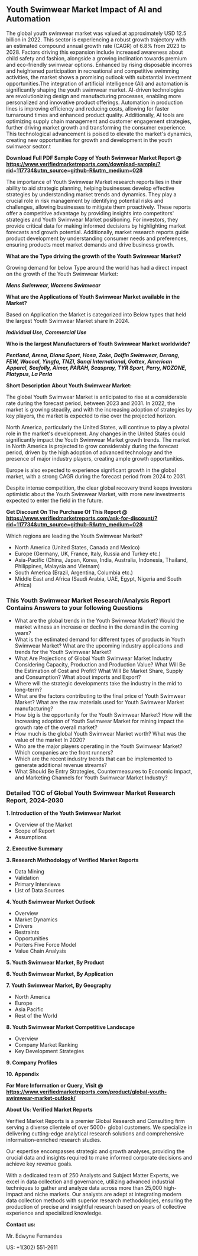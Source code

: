 <h2>Youth Swimwear Market Impact of AI and Automation</h2>The global youth swimwear market was valued at approximately USD 12.5 billion in 2022. This sector is experiencing a robust growth trajectory with an estimated compound annual growth rate (CAGR) of 6.8% from 2023 to 2028. Factors driving this expansion include increased awareness about child safety and fashion, alongside a growing inclination towards premium and eco-friendly swimwear options. Enhanced by rising disposable incomes and heightened participation in recreational and competitive swimming activities, the market shows a promising outlook with substantial investment opportunities.The integration of artificial intelligence (AI) and automation is significantly shaping the youth swimwear market. AI-driven technologies are revolutionizing design and manufacturing processes, enabling more personalized and innovative product offerings. Automation in production lines is improving efficiency and reducing costs, allowing for faster turnaround times and enhanced product quality. Additionally, AI tools are optimizing supply chain management and customer engagement strategies, further driving market growth and transforming the consumer experience. This technological advancement is poised to elevate the market's dynamics, creating new opportunities for growth and development in the youth swimwear sector.t</p><p id="" class=""><strong>Download Full PDF Sample Copy of Youth Swimwear Market Report @ <a href="https://www.verifiedmarketreports.com/download-sample/?rid=117734&utm_source=github-R&utm_medium=028" target="_blank">https://www.verifiedmarketreports.com/download-sample/?rid=117734&utm_source=github-R&utm_medium=028</a></strong></p><p>The importance of&nbsp;Youth Swimwear Market research reports lies in their ability to aid strategic planning, helping businesses develop effective strategies by understanding market trends and dynamics. They play a crucial role in risk management by identifying potential risks and challenges, allowing businesses to mitigate them proactively. These reports offer a competitive advantage by providing insights into competitors' strategies and Youth Swimwear Market positioning. For investors, they provide critical data for making informed decisions by highlighting market forecasts and growth potential. Additionally, market research reports guide product development by understanding consumer needs and preferences, ensuring products meet market demands and drive business growth.</p><p><strong>What are the&nbsp;Type driving the growth of the Youth Swimwear Market?</strong></p><p id="" class="">Growing demand for below Type around the world has had a direct impact on the growth of the Youth Swimwear Market:</p><em><strong>Mens Swimwear, Womens Swimwear</strong></em></p><strong>What are the&nbsp;Applications&nbsp;of Youth Swimwear Market available in the Market?</strong></p><p id="" class="">Based on Application the Market is categorized into Below types that held the largest Youth Swimwear Market share In 2024.</p><em><strong>Individual Use, Commercial Use</strong></em></p><strong>Who is the largest Manufacturers of Youth Swimwear Market worldwide?</strong></p><p><em><strong>Pentland, Arena, Diana Sport, Hosa, Zoke, Dolfin Swimwear, Derong, FEW, Wacoal, Yingfa, TNZI, Sanqi International, Gottex, American Apparel, Seafolly, Aimer, PARAH, Seaspray, TYR Sport, Perry, NOZONE, Platypus, La Perla</strong></em></p><p id="" class=""><strong>Short Description About Youth Swimwear Market:</strong></p><p>The global Youth Swimwear Market is anticipated to rise at a considerable rate during the forecast period, between 2023 and 2031. In 2022, the market is growing steadily, and with the increasing adoption of strategies by key players, the market is expected to rise over the projected horizon.</p><p>North America, particularly the United States, will continue to play a pivotal role in the market's development. Any changes in the United States could significantly impact the Youth Swimwear Market growth trends. The market in North America is projected to grow considerably during the forecast period, driven by the high adoption of advanced technology and the presence of major industry players, creating ample growth opportunities.</p><p>Europe is also expected to experience significant growth in the global market, with a strong CAGR during the forecast period from 2024 to 2031.</p><p>Despite intense competition, the clear global recovery trend keeps investors optimistic about the Youth Swimwear Market, with more new investments expected to enter the field in the future.</p><p id="" class=""><strong>Get Discount On The Purchase Of This Report @ <a href="https://www.verifiedmarketreports.com/ask-for-discount/?rid=117734&utm_source=github-R&utm_medium=028" target="_blank">https://www.verifiedmarketreports.com/ask-for-discount/?rid=117734&utm_source=github-R&utm_medium=028</a></strong></p>Which regions are leading the Youth Swimwear Market?</p><ul><li>North America (United States, Canada and Mexico)</li><li>Europe (Germany, UK, France, Italy, Russia and Turkey etc.)</li><li>Asia-Pacific (China, Japan, Korea, India, Australia, Indonesia, Thailand, Philippines, Malaysia and Vietnam)</li><li>South America (Brazil, Argentina, Columbia etc.)</li><li>Middle East and Africa (Saudi Arabia, UAE, Egypt, Nigeria and South Africa)</li></ul><h3 id="" class="">This Youth Swimwear Market Research/Analysis Report Contains Answers to your following Questions</h3><ul><li>What are the global trends in the Youth Swimwear Market? Would the market witness an increase or decline in the demand in the coming years?</li><li>What is the estimated demand for different types of products in Youth Swimwear Market? What are the upcoming industry applications and trends for the Youth Swimwear Market?</li><li>What Are Projections of Global Youth Swimwear Market Industry Considering Capacity, Production and Production Value? What Will Be the Estimation of Cost and Profit? What Will Be Market Share, Supply and Consumption? What about imports and Export?</li><li>Where will the strategic developments take the industry in the mid to long-term?</li><li>What are the factors contributing to the final price of Youth Swimwear Market? What are the raw materials used for Youth Swimwear Market manufacturing?</li><li>How big is the opportunity for the Youth Swimwear Market? How will the increasing adoption of Youth Swimwear Market for mining impact the growth rate of the overall market?</li><li>How much is the global Youth Swimwear Market worth? What was the value of the market In 2020?</li><li>Who are the major players operating in the Youth Swimwear Market? Which companies are the front runners?</li><li>Which are the recent industry trends that can be implemented to generate additional revenue streams?</li><li>What Should Be Entry Strategies, Countermeasures to Economic Impact, and Marketing Channels for Youth Swimwear Market Industry?</li></ul><h3 id="" class="">Detailed TOC of Global Youth Swimwear Market Research Report, 2024-2030</h3><p id="" class=""><strong>1. Introduction of the Youth Swimwear Market</strong></p><ul><li>Overview of the Market</li><li>Scope of Report</li><li>Assumptions</li></ul><p id="" class=""><strong>2. Executive Summary</strong></p><p id="" class=""><strong>3. Research Methodology of Verified Market Reports</strong></p><ul><li>Data Mining</li><li>Validation</li><li>Primary Interviews</li><li>List of Data Sources</li></ul><p id="" class=""><strong>4. Youth Swimwear Market Outlook</strong></p><ul><li>Overview</li><li>Market Dynamics</li><li>Drivers</li><li>Restraints</li><li>Opportunities</li><li>Porters Five Force Model</li><li>Value Chain Analysis</li></ul><p id="" class=""><strong>5. Youth Swimwear Market, By Product</strong></p><p id="" class=""><strong>6. Youth Swimwear Market, By Application</strong></p><p id="" class=""><strong>7. Youth Swimwear Market, By Geography</strong></p><ul><li>North America</li><li>Europe</li><li>Asia Pacific</li><li>Rest of the World</li></ul><p id="" class=""><strong>8. Youth Swimwear Market Competitive Landscape</strong></p><ul><li>Overview</li><li>Company Market Ranking</li><li>Key Development Strategies</li></ul><p id="" class=""><strong>9. Company Profiles</strong></p><p id="" class=""><strong>10. Appendix</strong></p><p id="" class=""><strong>For More Information or Query, Visit @ <a href="https://www.verifiedmarketreports.com/product/global-youth-swimwear-market-outlook/" target="_blank">https://www.verifiedmarketreports.com/product/global-youth-swimwear-market-outlook/</a></strong></p><p id="" class=""><strong>About Us: Verified Market Reports</strong></p><p id="" class="">Verified Market Reports is a premier Global Research and Consulting firm serving a diverse clientele of over 5000+ global customers. We specialize in delivering cutting-edge analytical research solutions and comprehensive information-enriched research studies.</p><p id="" class="">Our expertise encompasses strategic and growth analyses, providing the crucial data and insights required to make informed corporate decisions and achieve key revenue goals.</p><p id="" class="">With a dedicated team of 250 Analysts and Subject Matter Experts, we excel in data collection and governance, utilizing advanced industrial techniques to gather and analyze data across more than 25,000 high-impact and niche markets. Our analysts are adept at integrating modern data collection methods with superior research methodologies, ensuring the production of precise and insightful research based on years of collective experience and specialized knowledge.</p><p id="" class=""><strong>Contact us:</strong></p><p id="" class="">Mr. Edwyne Fernandes</p><p id="" class="">US: +1(302) 551-2611</p>
